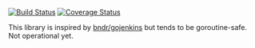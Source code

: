 [![Build Status](https://travis-ci.org/vitalyisaev2/jenkins-client-golang.svg?branch=master)](https://travis-ci.org/vitalyisaev2/jenkins-client-golang)
[![Coverage Status](https://coveralls.io/repos/github/vitalyisaev2/jenkins-client-golang/badge.svg)](https://coveralls.io/github/vitalyisaev2/jenkins-client-golang)

This library is inspired by [bndr/gojenkins](https://github.com/bndr/gojenkins) but tends to be goroutine-safe. Not operational yet.

